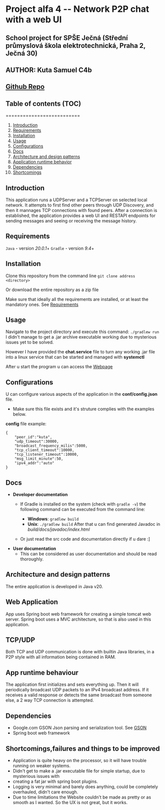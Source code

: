 
# Project alfa 4 -- Network P2P  chat with a web UI
## School project for SPŠE Ječná (Střední průmyslová škola elektrotechnická, Praha 2, Ječná 30)
## AUTHOR: Kuta Samuel C4b 
## [Github Repo](https://github.com/dantolas/PV-PSS_Alfa4_2024)

## Table of contents (TOC)
==========================
1. [Introduction](#introduction)
2. [Requirements](#requirements)
3. [Installation](#installation)
4. [Usage](#usage)
5. [Configurations](#configurations)
6. [Docs](#docs)
7. [Architecture and design patterns](#architecture-and-design-patterns)
8. [Application runtime behavior](#app-runtime-behaviour)
9. [Dependencies](#dependencies)
9. [Shortcomings](#shortcomings,failures+and+things+to+be+improved)

## Introduction
This application runs a UDPServer and a TCPServer on selected local network.
It attempts to first find other peers through UDP Discovery, and then it mannages TCP connections
with found peers.
After a connection is established, the application provides a web UI and RESTAPI endpoints for
sending messages and seeing or receiving the message history.
## Requirements
`Java` - version *20.0.1*+
`Gradle` - version *9.4*+ 
## Installation
Clone this repository from the command line
`git clone address <directory>`

Or download the entire repository as a zip file

Make sure that ideally all the requirements are installed, or at least the mandatory ones.
See [Requirements](#requirements)

## Usage
Navigate to the project directory and execute this command:
`./gradlew run`
I didn't manage to get a .jar archive executable working due to mysterious issues yet to be solved.

However I have provided the **chat.service** file to turn any working .jar file into a linux service
that can be started and managed with **systemctl**

After u start the program u can access the [Webpage](http://localhost:8080/)

## Configurations
U can configure various aspects of the application in the **conf/config.json** file.
- Make sure this file exists and it's struture complies with the examples below.

**config** file example:


    {
        "peer_id":"kuta",
        "udp_timeout":30000,
        "broadcast_frequency_milis":5000,
        "tcp_client_timeout":10000,
        "tcp_listener_timeout":10000,
        "msg_limit_minute":50,
        "ipv4_addr":"auto"
    }

## Docs
- **Developer documentation** 
    - If Gradle is installed on the system (check with `gradle -v`)
    the following command can be executed from the command line: 
        - **Windows**: `gradlew build`
        - **Unix**: `./gradlew build`
    After that u can find generated Javadoc in *build/docs/javadoc/index.html*

    - Or just read the src code and documentation directly if u dare :]
- **User documentation**
    - This can be considered as user documentation and should be read thoroughly.

## Architecture and design patterns
The entire application is developed in Java v20.
## Web Application
App uses Spring boot web framework for creating a simple tomcat web server.
Spring boot uses a MVC architecture, so that is also used in this application.
## TCP/UDP
Both TCP and UDP communication is done with builtin Java libraries, in a P2P style with all 
information being contained in RAM.
    
## App runtime behaviour
The application first initializes and sets everything up.
Then it will periodically broadcast UDP packets to an IPv4 broadcast address.
If it receives a valid response or detects the same broadcast from someone else, a 2 way TCP
connection is attempted.

## Dependencies
- Google.com GSON Json parsing and serialization tool. See [GSON](https://github.com/google/gson) 
- Spring boot web framework

## Shortcomings,failures and things to be improved
- Application is quite heavy on the processor, so it will have trouble running on weaker systems.
- Didn't get to make a .jar executable file for simple startup, due to mysterious issues with 
- creating a fat jar with spring boot plugins.
- Logging is very minimal and barely does anything, could be completely overhauled, didn't care enough.
- Due to time limitations the Website couldn't be made as pretty or as smooth as I wanted. So the UX
is not great, but it works.
